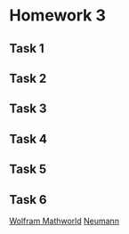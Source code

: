 # Homework 3

## Task 1

## Task 2

## Task 3

## Task 4

## Task 5

## Task 6

[Wolfram Mathworld](http://mathworld.wolfram.com/BoundaryConditions.html)
[Neumann](https://www.sciencedirect.com/topics/mathematics/neumann-boundary-condition)
